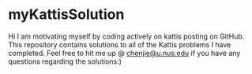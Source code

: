 # myKattisSolution

Hi I am motivating myself by coding actively on kattis posting on GitHub. This repository contains solutions to all of the Kattis problems I have completed. Feel free to hit me up @ chenjie@u.nus.edu if you have any questions regarding the solutions:)
